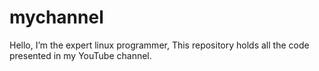 # mychannel
Hello, I’m the expert linux programmer,
This repository holds all the code presented in my YouTube channel.
